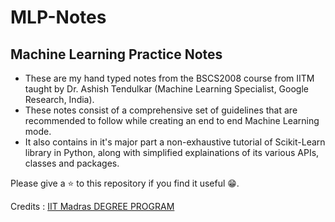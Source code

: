 # MLP-Notes

## Machine Learning Practice Notes

* These are my hand typed notes from the BSCS2008 course from IITM taught by Dr. Ashish Tendulkar (Machine Learning Specialist, Google Research, India).
* These notes consist of a comprehensive set of guidelines that are recommended to follow while creating an end to end Machine Learning mode.
* It also contains in it's major part a non-exhaustive tutorial of Scikit-Learn library in Python, along with simplified explainations of its various APIs, classes and packages.


Please give a ⭐ to this repository if you find it useful 😁. 

Credits : [IIT Madras DEGREE PROGRAM](https://study.iitm.ac.in/ds/)
